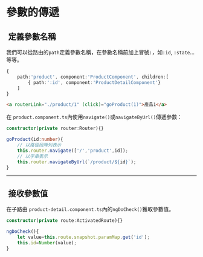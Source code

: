 # 參數的傳遞

##  定義參數名稱

我們可以從路由的`path`定義參數名稱，在參數名稱前加上冒號`:`，如`:id`, `:state`...等等。

```typescript
{
    path:'product', component:'ProductComponent', children:[
        { path:':id', component:'ProductDetailComponent'}
    ]
}
```

```html
<a routerLink="./product/1" (click)="goProduct(1)">產品1</a>
```

在 `product.component.ts`內使用`navigate()`或`navigateByUrl()`傳遞參數：

```typescript
constructor(private router:Router){}

goProduct(id:number){
    // 以路徑段陣列表示
    this.router.navigate(['/','product',id]);
    // 以字串表示
    this.router.navigateByUrl(`/product/${id}`);
}
```

---

##  接收參數值

在子路由 `product-detail.component.ts`內的`ngDoCheck()`獲取參數值。

```typescript
constructor(private route:ActivatedRoute){}

ngDoCheck(){
    let value=this.route.snapshot.paramMap.get('id');
    this.id=Number(value);
}

```